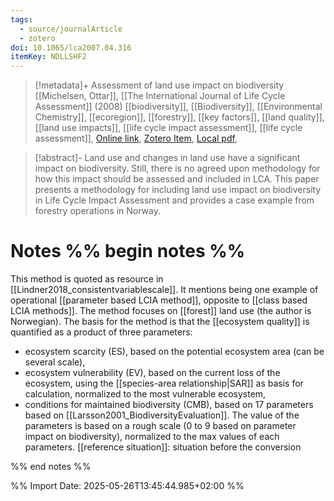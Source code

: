 ```yaml
---
tags:
  - source/journalArticle
  - zotero
doi: 10.1065/lca2007.04.316
itemKey: NDLLSHF2
---
```

>[!metadata]+
> Assessment of land use impact on biodiversity
> [[Michelsen, Ottar]], 
> [[The International Journal of Life Cycle Assessment]] (2008)
> [[biodiversity]], [[Biodiversity]], [[Environmental Chemistry]], [[ecoregion]], [[forestry]], [[key factors]], [[land quality]], [[land use impacts]], [[life cycle impact assessment]], [[life cycle assessment]], 
> [Online link](https://doi.org/10.1065/lca2007.04.316), [Zotero Item](zotero://select/library/items/NDLLSHF2), [Local pdf](file://C:/Users/aburg/Documents/references/zotero/storage/JKCQ5CUM/Michelsen2008_Assessmentlanda.pdf), 

>[!abstract]-
>Land use and changes in land use have a significant impact on biodiversity. Still, there is no agreed upon methodology for how this impact should be assessed and included in LCA. This paper presents a methodology for including land use impact on biodiversity in Life Cycle Impact Assessment and provides a case example from forestry operations in Norway.

# Notes %% begin notes %%
This method is quoted as resource in [[Lindner2018_consistentvariablescale]]. It mentions being one example of operational [[parameter based LCIA method]], opposite to [[class based LCIA methods]].
The method focuses on [[forest]] land use (the author is Norwegian).
The basis for the method is that the [[ecosystem quality]] is quantified as a product of three parameters:
- ecosystem scarcity (ES), based on the potential ecosystem area (can be several scale),
- ecosystem vulnerability (EV), based on the current loss of the ecosystem, using the [[species-area relationship|SAR]] as basis for calculation, normalized to the most vulnerable ecosystem,
- conditions for maintained biodiversity (CMB), based on 17 parameters based on [[Larsson2001_BiodiversityEvaluation]]. The value of the parameters is based on a rough scale (0 to 9 based on parameter impact on biodiversity), normalized to the max values of each parameters.
[[reference situation]]: situation before the conversion

%% end notes %%




%% Import Date: 2025-05-26T13:45:44.985+02:00 %%
